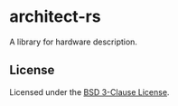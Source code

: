 # architect-rs

A library for hardware description.

## License

Licensed under the [BSD 3-Clause License](./LICENSE).
